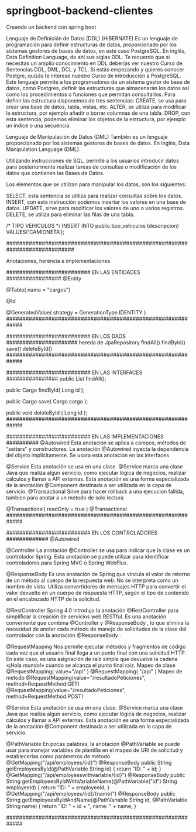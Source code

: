 # springboot-backend-clientes
Creando un backend con spring boot

Lenguaje de Definición de Datos (DDL) (HIBERNATE)
Es un lenguaje de programación para definir estructuras de datos, proporcionado por los sistemas gestores de bases de datos, en este caso PostgreSQL. En inglés, Data Definition Language, de ahí sus siglas DDL. Te recuerdo que si necesitas un amplio conocimiento en DDL deberías ver nuestro Curso de Sentencias DDL, DML, DCL y TCL. Si estás empezando y quieres conocer Postgre, quizás te interese nuestro Curso de introducción a PostgreSQL.
Este lenguaje permite a los programadores de un sistema gestor de base de datos, como Postgres, definir las estructuras que almacenarán los datos así como los procedimientos o funciones que permitan consultarlos.
Para definir las estructura disponemos de tres sentencias:
CREATE, se usa para crear una base de datos, tabla, vistas, etc.
ALTER, se utiliza para modificar la estructura, por ejemplo añadir o borrar columnas de una tabla.
DROP, con esta sentencia, podemos eliminar los objetos de la estructura, por ejemplo un índice o una secuencia.

Lenguaje de Manipulación de Datos (DML)
También es un lenguaje proporcionado por los sistemas gestores de bases de datos. En inglés, Data Manipulation Language (DML).

Utilizando instrucciones de SQL, permite a los usuarios introducir datos para posteriormente realizar tareas de consultas o modificación de los datos que contienen las Bases de Datos.

Los elementos que se utilizan para manipular los datos, son los siguientes:

SELECT, esta sentencia se utiliza para realizar consultas sobre los datos.
INSERT, con esta instrucción podemos insertar los valores en una base de datos.
UPDATE, sirve para modificar los valores de uno o varios registros.
DELETE, se utiliza para eliminar las filas de una tabla.

/* TIPO VEHICULOS */
INSERT INTO public.tipo_vehiculos (descripcion) VALUES('CAMIONETA');

#############################################################################

Anotaciones, herencia e implementaciones

########################## EN LAS ENTIDADES #################
@Entity

@Table( name = "cargos")

@Id

@GeneratedValue( strategy = GenerationType.IDENTITY )
#############################################################

########################## EN LOS DAOS ######################
hereda de JpaRepository
findAll()
findById()
save()
deleteById()
#############################################################

########################## EN LAS INTERFACES ################
public List<Cargo> findAll();

public Cargo findById( Long id );
	
public Cargo save( Cargo cargo );
	
public void deleteById ( Long id );
#############################################################

########################## EN LAS IMPLEMENTACIONES ##########
@Autowired
Esta anotación se aplica a campos, métodos de “setters” y constructores. La anotación @Autowired inyecta la dependencia del objeto implícitamente.
Se usara esta anotacion en las interfaces

@Service
Esta anotación se usa en una clase. @Service marca una clase Java que realiza algún servicio, como ejecutar lógica de negocios, realizar cálculos y llamar a API externas. Esta anotación es una forma especializada de la anotación @Component destinada a ser utilizada en la capa de servicio.
@Transactional
Sirve para hacer rollback a una ejecucion fallida, tambien para anotar a un metodo de solo lectura

@Transactional( readOnly = true )
@Transactional
#############################################################

########################## EN LOS CONTROLADORES #############
@Autowired

@Controller
La anotación @Controller se usa para indicar que la clase es un controlador Spring. Esta anotación se puede utilizar para identificar controladores para Spring MVC o Spring WebFlux.

@ResponseBody
Es una anotación de Spring que vincula el valor de retorno de un método al cuerpo de la respuesta web. No se interpreta como un nombre de vista. Utiliza convertidores de mensajes HTTP para convertir el valor devuelto en un cuerpo de respuesta HTTP, según el tipo de contenido en el encabezado HTTP de la solicitud.

@RestController
Spring 4.0 introdujo la anotación @RestController para simplificar la creación de servicios web RESTful. Es una anotación conveniente que combina @Controller y @ResponseBody , lo que elimina la necesidad de anotar cada método de manejo de solicitudes de la clase del controlador con la anotación @ResponseBody .

@RequestMapping
Nos permite ejecutar métodos y fragmentos de código cada vez que el usuario final llega a un punto final con una solicitud HTTP. En este caso, es una asignación de raíz simple que devuelve la cadena «¡Hola mundo!» cuando se alcanza el punto final raíz.
Mapeo de clase 
@RequestMapping( value="/api" )
@RequestMapping( "/api" )
Mapeo de metodo
@RequestMapping(value="/resultadoPeticiones", method=RequestMethod.GET)
@RequestMapping(value="/resultadoPeticiones", method=RequestMethod.POST)

@Service
Esta anotación se usa en una clase. @Service marca una clase Java que realiza algún servicio, como ejecutar lógica de negocios, realizar cálculos y llamar a API externas. Esta anotación es una forma especializada de la anotación @Component destinada a ser utilizada en la capa de servicio.


@PathVariable
En pocas palabras, la anotación @PathVariable se puede usar para manejar variables de plantilla en el mapeo de URI de solicitud y establecerlas como parámetros de método.
@GetMapping("/api/employees/{id}")
@ResponseBody
public String getEmployeesById(@PathVariable String id) {
    return "ID: " + id;
}
@GetMapping("/api/employeeswithvariable/{id}")
@ResponseBody
public String getEmployeesByIdWithVariableName(@PathVariable("id") String employeeId) {
    return "ID: " + employeeId;
}
@GetMapping("/api/employees/{id}/{name}")
@ResponseBody
public String getEmployeesByIdAndName(@PathVariable String id, @PathVariable String name) {
    return "ID: " + id + ", name: " + name;
}

#############################################################
